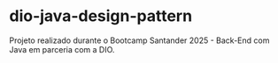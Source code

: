 # dio-java-design-pattern
Projeto realizado durante o Bootcamp Santander 2025 - Back-End com Java em parceria com a DIO.
